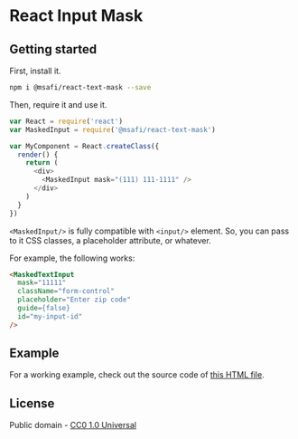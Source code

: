 # React Input Mask

## Getting started

First, install it.

```bash
npm i @msafi/react-text-mask --save
```

Then, require it and use it.

```js
var React = require('react')
var MaskedInput = require('@msafi/react-text-mask')

var MyComponent = React.createClass({
  render() {
    return (
      <div>
        <MaskedInput mask="(111) 111-1111" />
      </div>
    )
  }
})
```

`<MaskedInput/>` is fully compatible with `<input/>` element. So, you can
pass to it CSS classes, a placeholder attribute, or whatever.

For example, the following works:

```html
<MaskedTextInput
  mask="11111"
  className="form-control"
  placeholder="Enter zip code"
  guide={false}
  id="my-input-id"
/>
```

## Example

For a working example, check out the source code of
[this HTML file](https://msafi.github.io/text-mask/react/example.html).

## License

Public domain - [CC0 1.0 Universal](https://creativecommons.org/publicdomain/zero/1.0/)
